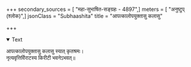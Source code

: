 +++
secondary_sources = [ "महा-सुभाषित-सङ्ग्रहः - 4897",]
meters = [ "अनुष्टुप् (श्लोक)",]
jsonClass = "Subhaashita"
title = "आपत्कालोपयुक्तासु कलासु"

+++

<details open><summary>Text</summary>

आपत्कालोपयुक्तासु कलासु स्यात् कृतश्रमः।  
नृत्यवृत्तिर्विराटस्य किरीटी भवनेऽभवत्॥
</details>
